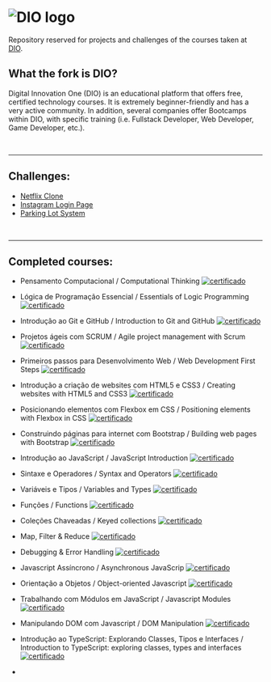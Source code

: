 # ![DIO logo](https://imgur.com/NghCiFI.png)

Repository reserved for projects and challenges of the courses taken at [DIO](https://web.dio.me/).
## What the fork is DIO?
Digital Innovation One (DIO) is an educational platform that offers free, certified technology courses. It is extremely beginner-friendly and has a very active community. In addition, several companies offer Bootcamps within DIO, with specific training (i.e. Fullstack Developer, Web Developer, Game Developer, etc.).

<br>

---

## Challenges:

- [Netflix Clone](https://github.com/erika-freitas/dio/tree/main/desafio-netflix-clone)
- [Instagram Login Page](https://github.com/erika-freitas/dio/tree/main/desafio-instagram-login)
- [Parking Lot System](https://github.com/erika-freitas/dio/tree/main/desafio-estacionamento)

<br>

---

## Completed courses:

- Pensamento Computacional / Computational Thinking [![certificado](https://img.icons8.com/dusk/20/000000/contract.png)](https://www.dio.me/certificate/4682DF74/) 
- Lógica de Programação Essencial / Essentials of Logic Programming [![certificado](https://img.icons8.com/dusk/20/000000/contract.png)](https://www.dio.me/certificate/E39FEFFF/)
- Introdução ao Git e GitHub / Introduction to Git and GitHub [![certificado](https://img.icons8.com/dusk/20/000000/contract.png)](https://www.dio.me/certificate/D16DD58F/)
- Projetos ágeis com SCRUM / Agile project management with Scrum [![certificado](https://img.icons8.com/dusk/20/000000/contract.png)](https://www.dio.me/certificate/680C0837/)
- Primeiros passos para Desenvolvimento Web / Web Development First Steps [![certificado](https://img.icons8.com/dusk/20/000000/contract.png)](https://www.dio.me/certificate/CC34AFDF/)
- Introdução a criação de websites com HTML5 e CSS3 / Creating websites with HTML5 and CSS3 [![certificado](https://img.icons8.com/dusk/20/000000/contract.png)](https://www.dio.me/certificate/E240350A/)
- Posicionando elementos com Flexbox em CSS / Positioning elements with Flexbox in CSS  [![certificado](https://img.icons8.com/dusk/20/000000/contract.png)](https://www.dio.me/certificate/B36A8D36/)
- Construindo páginas para internet com Bootstrap / Building web pages with Bootstrap [![certificado](https://img.icons8.com/dusk/20/000000/contract.png)](https://www.dio.me/certificate/5638AFCF/)
- Introdução ao JavaScript / JavaScript Introduction [![certificado](https://img.icons8.com/dusk/20/000000/contract.png)](https://www.dio.me/certificate/DDA035A5/)
- Sintaxe e Operadores / Syntax and Operators [![certificado](https://img.icons8.com/dusk/20/000000/contract.png)](https://www.dio.me/certificate/B4C73EF8/)
- Variáveis e Tipos / Variables and Types [![certificado](https://img.icons8.com/dusk/20/000000/contract.png)](https://www.dio.me/certificate/8DECD291/)
- Funções / Functions [![certificado](https://img.icons8.com/dusk/20/000000/contract.png)](https://www.dio.me/certificate/876FE508/)
- Coleções Chaveadas / Keyed collections [![certificado](https://img.icons8.com/dusk/20/000000/contract.png)](https://www.dio.me/certificate/3899FCE2)
- Map, Filter & Reduce [![certificado](https://img.icons8.com/dusk/20/000000/contract.png)](https://www.dio.me/certificate/FCA74A42/)
- Debugging & Error Handling [![certificado](https://img.icons8.com/dusk/20/000000/contract.png)](https://www.dio.me/certificate/3D5010E4/)
- Javascript Assíncrono / Asynchronous JavaScrip [![certificado](https://img.icons8.com/dusk/20/000000/contract.png)](https://www.dio.me/certificate/5808A7A8/)
- Orientação a Objetos / Object-oriented Javascript  [![certificado](https://img.icons8.com/dusk/20/000000/contract.png)](https://www.dio.me/certificate/61888A27/)
- Trabalhando com Módulos em JavaScript / Javascript Modules [![certificado](https://img.icons8.com/dusk/20/000000/contract.png)](https://www.dio.me/certificate/8D477D46/)
- Manipulando DOM com Javascript / DOM Manipulation [![certificado](https://img.icons8.com/dusk/20/000000/contract.png)](https://www.dio.me/certificate/2AD15625/)

- Introdução ao TypeScript: Explorando Classes, Tipos e Interfaces / Introduction to TypeScript: exploring classes, types and interfaces  [![certificado](https://img.icons8.com/dusk/20/000000/contract.png)](https://www.dio.me/certificate/C7C93831/)
- 


